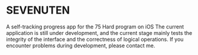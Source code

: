 # SEVENUTEN
A self-tracking progress app for the 75 Hard program on iOS The current application is still under development, and the current stage mainly tests the integrity of the interface and the correctness of logical operations. If you encounter problems during development, please contact me.
